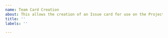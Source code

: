 ```yaml
---
name: Team Card Creation
about: This allows the creation of an Issue card for use on the Project Board
title: ''
labels: ''

---
```




